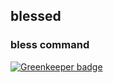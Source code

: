 ## blessed
### bless command

[![Greenkeeper badge](https://badges.greenkeeper.io/foliejs/blessed.svg)](https://greenkeeper.io/)
